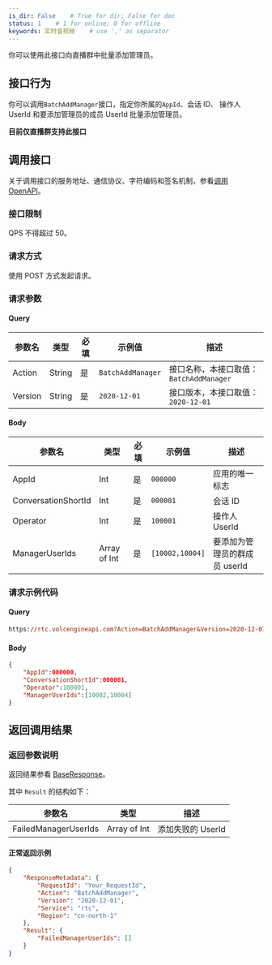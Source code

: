 ```yaml
---
is_dir: False    # True for dir; False for doc
status: 1    # 1 for online; 0 for offline
keywords: 实时音视频    # use ',' as separator
---
```


你可以使用此接口向直播群中批量添加管理员。

## 接口行为

你可以调用`BatchAddManager`接口，指定你所属的`AppId`、会话 ID、 操作人 UserId 和要添加管理员的成员 UserId 批量添加管理员。

**目前仅直播群支持此接口**

## 调用接口 

关于调用接口的服务地址、通信协议、字符编码和签名机制，参看[调用 OpenAPI](412251)。
### 接口限制

QPS 不得超过 50。

### 请求方式

使用 POST 方式发起请求。


### 请求参数

#### Query

| 参数名 | 类型 | 必填 | 示例值 | 描述 |
| --- | --- | --- | --- | --- |
| Action | String | 是 | `BatchAddManager` | 接口名称，本接口取值：`BatchAddManager` |
| Version | String | 是 | `2020-12-01` | 接口版本，本接口取值：`2020-12-01` |

#### Body

| 参数名 | 类型 | 必填 | 示例值 | 描述 |
| --- | --- | --- | --- | --- |
| AppId | Int | 是 |`000000` | 应用的唯一标志 |
| ConversationShortId | Int |是 | `000001` | 会话 ID |
| Operator | Int | 是 |`100001` | 操作人 UserId |
| ManagerUserIds | Array of Int | 是 | `[10002,10004]` | 要添加为管理员的群成员 userId |

### 请求示例代码

#### Query

```Postscript
https://rtc.volcengineapi.com?Action=BatchAddManager&Version=2020-12-01
```

#### Body

```Json
{
    "AppId":000000,
    "ConversationShortId":000001,
    "Operator":100001,
    "ManagerUserIds":[10002,10004]
}
```

## 返回调用结果

### 返回参数说明

返回结果参看 [BaseResponse](192711.md#baseresponse)。

其中 `Result` 的结构如下：

| 参数名 | 类型 | 描述 |
| --- | --- | --- |
| FailedManagerUserIds | Array of Int | 添加失败的 UserId |

#### **正常返回示例**

```Json
{
    "ResponseMetadata": {
        "RequestId": "Your_RequestId",
        "Action": "BatchAddManager",
        "Version": "2020-12-01",
        "Service": "rtc",
        "Region": "cn-north-1"
    },
    "Result": {
        "FailedManagerUserIds": []
    }
}
```
